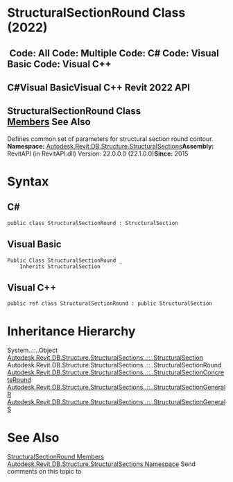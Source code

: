 # StructuralSectionRound Class (2022)

﻿
 Code: All Code: Multiple Code: C# Code: Visual Basic Code: Visual C++   
---  
C#Visual BasicVisual C++
Revit 2022 API  
---  
StructuralSectionRound Class  
[Members](1c41324d-1052-1a5d-4630-ed296d5160b1.md "StructuralSectionRound Members") See Also  
---  
Defines common set of parameters for structural section round contour. 
**Namespace:** [Autodesk.Revit.DB.Structure.StructuralSections](09862f38-63f6-a5f8-e560-ae775901bc92.md "Autodesk.Revit.DB.Structure.StructuralSections Namespace")**Assembly:** RevitAPI (in RevitAPI.dll) Version: 22.0.0.0 (22.1.0.0)**Since:** 2015 
# Syntax
C#  
---  
```text
public class StructuralSectionRound : StructuralSection
```
  
Visual Basic  
---  
```text
Public Class StructuralSectionRound _
	Inherits StructuralSection
```
  
Visual C++  
---  
```text
public ref class StructuralSectionRound : public StructuralSection
```
  
# Inheritance Hierarchy
System..::..Object [Autodesk.Revit.DB.Structure.StructuralSections..::..StructuralSection](65b59d7d-bd7b-c71b-7159-dfc506a912ee.md "StructuralSection Class") Autodesk.Revit.DB.Structure.StructuralSections..::..StructuralSectionRound [Autodesk.Revit.DB.Structure.StructuralSections..::..StructuralSectionConcreteRound](940bae95-35af-9cfa-2c88-ab450b33bde1.md "StructuralSectionConcreteRound Class") [Autodesk.Revit.DB.Structure.StructuralSections..::..StructuralSectionGeneralR](0520949b-2fd0-ca3c-bc98-c259e28d29d1.md "StructuralSectionGeneralR Class") [Autodesk.Revit.DB.Structure.StructuralSections..::..StructuralSectionGeneralS](18470381-141e-79c3-4e0f-ae3b21882d8a.md "StructuralSectionGeneralS Class")
# See Also
[StructuralSectionRound Members](1c41324d-1052-1a5d-4630-ed296d5160b1.md "StructuralSectionRound Members")
[Autodesk.Revit.DB.Structure.StructuralSections Namespace](09862f38-63f6-a5f8-e560-ae775901bc92.md "Autodesk.Revit.DB.Structure.StructuralSections Namespace")
Send comments on this topic to 